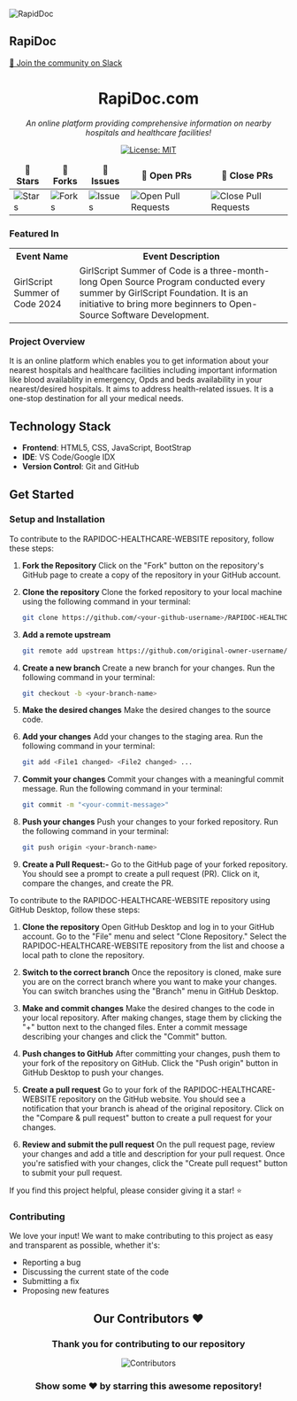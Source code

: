 
![RapidDoc](https://camo.githubusercontent.com/dd5e3080a7adc2ead8f86cbbd6577cee0a38439c0ebf195021ce41587b0a405f/68747470733a2f2f6d69726f2e6d656469756d2e636f6d2f6d61782f313430302f312a633459675258595161794f5657785633376f757272772e706e67)


## RapiDoc 
[💬 Join the community on Slack](https://join.slack.com/t/newworkspace-ley5153/shared_invite/zt-2isvflg78-tMexsn50mxdwY4BEJ_W11g)<br>
<div align = "center">

<div align="center">

# RapiDoc.com

<i>An online platform providing comprehensive information on nearby hospitals and healthcare facilities!</i>

</div>



[![License: MIT](https://img.shields.io/badge/License-MIT-yellow.svg)](https://opensource.org/licenses/MIT)

<table align="center">
    <thead align="center">
        <tr border: 1px;>
            <td><b>🌟 Stars</b></td>
            <td><b>🍴 Forks</b></td>
            <td><b>🐛 Issues</b></td>
            <td><b>🔔 Open PRs</b></td>
            <td><b>🔕 Close PRs</b></td>
        </tr>
     </thead>
    <tbody>
         <tr>
            <td><img alt="Stars" src="https://img.shields.io/github/stars/Anishkagupta04/RAPIDOC-HEALTHCARE-WEBSITE-?style=flat&logo=github"/></td>
             <td><img alt="Forks" src="https://img.shields.io/github/forks/Anishkagupta04/RAPIDOC-HEALTHCARE-WEBSITE-?style=flat&logo=github"/></td>
            <td><img alt="Issues" src="https://img.shields.io/github/issues/Anishkagupta04/RAPIDOC-HEALTHCARE-WEBSITE-?style=flat&logo=github"/></td>
            <td><img alt="Open Pull Requests" src="https://img.shields.io/github/issues-pr/Anishkagupta04/RAPIDOC-HEALTHCARE-WEBSITE-?style=flat&logo=github"/></td>
           <td><img alt="Close Pull Requests" src="https://img.shields.io/github/issues-pr-closed/Anishkagupta04/RAPIDOC-HEALTHCARE-WEBSITE-?style=flat&color=critical&logo=github"/></td>
        </tr>
    </tbody>
</table>
</div>
<h3> Featured In</h3>

<table>

   <tr>
      <th>Event Name</th>
      <th>Event Description</th>
   </tr>
   <tr>
      <td>GirlScript Summer of Code 2024</td>
      <td>GirlScript Summer of Code is a three-month-long Open Source Program conducted every summer by GirlScript Foundation. It is an initiative to bring more beginners to Open-Source Software Development.</td>
   </tr>

</table>
<h3>Project Overview</h3>
It is an online platform which enables you to get information about your nearest hospitals and healthcare facilities including important information like blood availablity in emergency, Opds and beds availability in your nearest/desired hospitals. It aims to address health-related issues. It is a one-stop destination for all your medical needs.

## Technology Stack

- **Frontend**: HTML5, CSS, JavaScript, BootStrap
- **IDE**: VS Code/Google IDX
- **Version Control**: Git and GitHub

## Get Started

### Setup and Installation

To contribute to the RAPIDOC-HEALTHCARE-WEBSITE repository, follow these steps:
1. **Fork the Repository**
   Click on the "Fork" button on the repository's GitHub page to create a copy of the repository in your GitHub account.

2. **Clone the repository**
   Clone the forked repository to your local machine using the following command in your terminal:
   ```bash
   git clone https://github.com/<your-github-username>/RAPIDOC-HEALTHCARE-WEBSITE
   ```
3. **Add a remote upstream**
   ```bash
   git remote add upstream https://github.com/original-owner-username/RAPIDOC-HEALTHCARE-WEBSITE
   ```
4. **Create a new branch**
       Create a new branch for your changes. Run the following command in your terminal:
   ```bash
   git checkout -b <your-branch-name>
   ```
   
5. **Make the desired changes**
   Make the desired changes to the source code.

6. **Add your changes**
   Add your changes to the staging area. Run the following command in your terminal:
   ```bash
   git add <File1 changed> <File2 changed> ...
   ```
   
7. **Commit your changes**
   Commit your changes with a meaningful commit message. Run the following command in your terminal:
   ```bash
   git commit -m "<your-commit-message>"
   ```
   
8. **Push your changes**
   Push your changes to your forked repository. Run the following command in your terminal:
   ```bash
   git push origin <your-branch-name>
   ```
   
9. **Create a Pull Request:-**
   Go to the GitHub page of your forked repository. You should see a prompt to create a pull request (PR). Click on it, compare the changes, and create the PR.

To contribute to the RAPIDOC-HEALTHCARE-WEBSITE repository using GitHub Desktop, follow these steps:
1. **Clone the repository**
   Open GitHub Desktop and log in to your GitHub account. Go to the "File" menu and select "Clone Repository." Select the RAPIDOC-HEALTHCARE-WEBSITE repository from the list and choose a local path to clone the repository.

2. **Switch to the correct branch**
   Once the repository is cloned, make sure you are on the correct branch where you want to make your changes. You can switch branches using the "Branch" menu in GitHub Desktop.

3. **Make and commit changes**
   Make the desired changes to the code in your local repository. After making changes, stage them by clicking the "+" button next to the changed files. Enter a commit message describing your changes and click the "Commit" button.

4. **Push changes to GitHub**
   After committing your changes, push them to your fork of the repository on GitHub. Click the "Push origin" button in GitHub Desktop to push your changes.

5. **Create a pull request**
   Go to your fork of the RAPIDOC-HEALTHCARE-WEBSITE repository on the GitHub website. You should see a notification that your branch is ahead of the original repository. Click on the "Compare & pull request" button to create a pull request for your changes.

6. **Review and submit the pull request**
   On the pull request page, review your changes and add a title and description for your pull request. Once you're satisfied with your changes, click the "Create pull request" button to submit your pull request.

If you find this project helpful, please consider giving it a star! ⭐️

### Contributing

We love your input! We want to make contributing to this project as easy and transparent as possible, whether it's:
- Reporting a bug
- Discussing the current state of the code
- Submitting a fix
- Proposing new features

<div>
 
<h2 align = "center">Our Contributors ❤️</h2>
<div align = "center">
 <h3>Thank you for contributing to our repository</h3>

![Contributors](https://contrib.rocks/image?repo=Anishkagupta04/RAPIDOC-HEALTHCARE-WEBSITE-)

### Show some ❤️ by starring this awesome repository!

</div>

  

